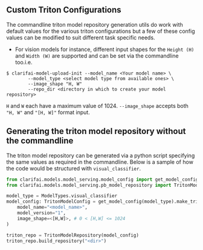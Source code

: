 ## Custom Triton Configurations

The commandline triton model repository generation utils do work with default values for the various triton configurations but a few of these config values can be modified to suit different task specific needs.

* For vision models for instance, different input shapes for the `Height (H)` and `Width (W)` are supported and can be set via the commandline too.i.e.
```console
$ clarifai-model-upload-init --model_name <Your model name> \
		--model_type <select model type from available ones> \
		--image_shape "H, W"
		--repo_dir <directory in which to create your model repository>
```
`H` and `W` each have a maximum value of 1024.
`--image_shape` accepts both `"H, W"` and `"[H, W]"` format input.


## Generating the triton model repository without the commandline

The triton model repository can be generated via a python script specifying the same values as required in the commandline. Below is a sample of how the code would be structured with `visual_classifier`.

```python
from clarifai.models.model_serving.model_config import get_model_config, ModelTypes, TritonModelConfig
from clarifai.models.model_serving.pb_model_repository import TritonModelRepository

model_type = ModelTypes.visual_classifier
model_config: TritonModelConfig = get_model_config(model_type).make_triton_model_config(
	model_name="<model_name>",
	model_version="1",
	image_shape=<[H,W]>, # 0 < [H,W] <= 1024
)

triton_repo = TritonModelRepository(model_config)
triton_repo.build_repository("<dir>")
```
